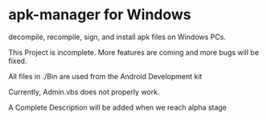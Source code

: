 # apk-manager for Windows
decompile, recompile, sign, and install apk files on Windows PCs.

This Project is incomplete. More features are coming and more bugs will be fixed.

All files in ./Bin are used from the Android Development kit

Currently, Admin.vbs does not properly work.

A Complete Description will be added when we reach alpha stage